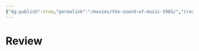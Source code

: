 ```yaml
---
{"dg-publish":true,"permalink":"/movies/the-sound-of-music-1965/","created":"2024-05-07","updated":"2024-06-17"}
---
```



# Review
